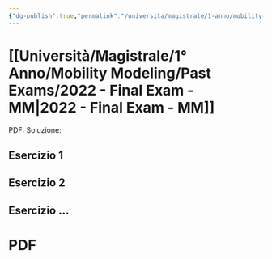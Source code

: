 ```yaml
---
{"dg-publish":true,"permalink":"/universita/magistrale/1-anno/mobility-modeling/past-exams/2022-final-exam-mm/","tags":["UNI"]}
---
```



# [[Università/Magistrale/1° Anno/Mobility Modeling/Past Exams/2022 - Final Exam - MM\|2022 - Final Exam - MM]]

PDF: 
Soluzione:
## Esercizio 1
## Esercizio 2
## Esercizio ...

# PDF
